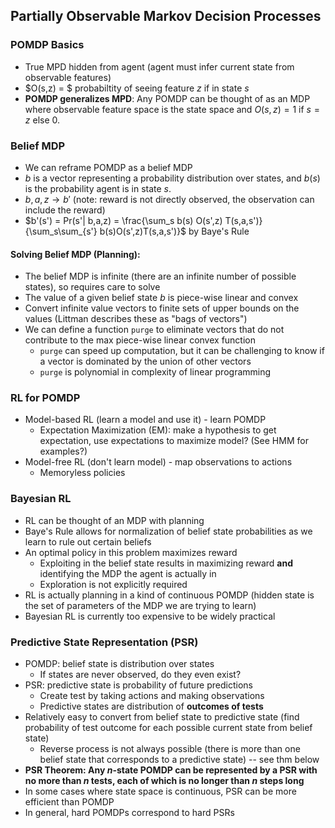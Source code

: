 ## Partially Observable Markov Decision Processes

### POMDP Basics
- True MPD hidden from agent (agent must infer current state from observable features)
- $O(s,z) = $ probabiltity of seeing feature $z$ if in state $s$ 
- **POMDP generalizes MPD**: Any POMDP can be thought of as an MDP where observable feature space is the state space and $O(s,z) = 1$ if $s = z$ else $0$. 

### Belief MDP 
- We can reframe POMDP as a belief MDP
- $b$ is a vector representing a probability distribution over states, and $b(s)$ is the probability agent is in state $s$. 
- $b, a, z \rightarrow b'$ (note: reward is not directly observed, the observation can include the reward)
- $b'(s') = Pr(s'| b,a,z) = \frac{\sum_s b(s) O(s',z) T(s,a,s')}{\sum_s\sum_{s'} b(s)O(s',z)T(s,a,s')}$ by Baye's Rule

#### Solving Belief MDP (Planning): 
- The belief MDP is infinite (there are an infinite number of possible states), so requires care to solve
- The value of a given belief state $b$ is piece-wise linear and convex
- Convert infinite value vectors to finite sets of upper bounds on the values (Littman describes these as "bags of vectors")
- We can define a function `purge` to eliminate vectors that do not contribute to the max piece-wise linear convex function
    - `purge` can speed up computation, but it can be challenging to know if a vector is dominated by the union of other vectors
    - `purge` is polynomial in complexity of linear programming

### RL for POMDP
- Model-based RL (learn a model and use it) - learn POMDP 
    - Expectation Maximization (EM): make a hypothesis to get expectation, use expectations to maximize model? (See HMM for examples?)
- Model-free RL (don't learn model) - map observations to actions 
    - Memoryless policies

### Bayesian RL 
- RL can be thought of an MDP with planning
- Baye's Rule allows for normalization of belief state probabilities as we learn to rule out certain beliefs
- An optimal policy in this problem maximizes reward
    - Exploiting in the belief state results in maximizing reward **and** identifying the MDP the agent is actually in
    - Exploration is not explicitly required
- RL is actually planning in a kind of continuous POMDP (hidden state is the set of parameters of the MDP we are trying to learn)
- Bayesian RL is currently too expensive to be widely practical

### Predictive State Representation (PSR)
- POMDP: belief state is distribution over states
    - If states are never observed, do they even exist? 
- PSR: predictive state is probability of future predictions
    - Create test by taking actions and making observations
    - Predictive states are distribution of **outcomes of tests**
- Relatively easy to convert from belief state to predictive state (find probability of test outcome for each possible current state from belief state)
    - Reverse process is not always possible (there is more than one belief state that corresponds to a predictive state) -- see thm below
- **PSR Theorem: Any $n$-state POMDP can be represented by a PSR with no more than $n$ tests, each of which is no longer than $n$ steps long**
- In some cases where state space is continuous, PSR can be more efficient than POMDP
- In general, hard POMDPs correspond to hard PSRs